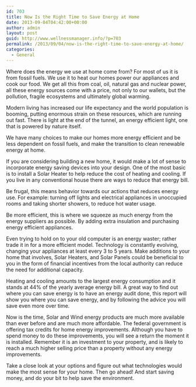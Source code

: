 ```yaml
---
id: 703
title: Now Is the Right Time to Save Energy at Home
date: 2013-09-04T04:42:00+00:00
author: admin
layout: post
guid: http://www.wellnessmanager.info/?p=703
permalink: /2013/09/04/now-is-the-right-time-to-save-energy-at-home/
categories:
  - General
---
```

Where does the energy we use at home come from? For most of us it is from fossil fuels. We use it to heat our homes power our appliances and cook our food. We get all this from coal, oil, natural gas and nuclear power, all these energy sources come with a price, not only to our wallets, but the pollution, fragile ecosystems and ultimately global warming.

Modern living has increased our life expectancy and the world population is booming, putting enormous strain on these resources, which are running out fast. There is light at the end of the tunnel, an energy efficient light, one that is powered by nature itself.

We have many choices to make our homes more energy efficient and be less dependent on fossil fuels, and make the transition to clean renewable energy at home.

If you are considering building a new home, it would make a lot of sense to incorporate energy saving devices into your design. One of the most basic is to install a Solar Heater to help reduce the cost of heating and cooling. If you live in any conventional house there are ways to reduce that energy bill.

Be frugal, this means behavior towards our actions that reduces energy use. For example: turning off lights and electrical appliances in unoccupied rooms and taking shorter showers, to reduce hot water usage.

Be more efficient, this is where we squeeze as much energy from the energy suppliers as possible. By adding extra insulation and purchasing energy efficient appliances.

Even trying to hold on to your old computer is an energy waster; rather trade it in for a more efficient model. Technology is constantly evolving, changing your appliances at least every 3 to 5 years. Make additions to your home that involves, Solar Heaters, and Solar Panels could be beneficial to you in the form of financial incentives from the local authority can reduce the need for additional capacity.

Heating and cooling amounts to the largest energy consumption and it stands at 44% of the yearly average energy bill. A great way to find out where you can save energy is to have an energy audit done, this report will show you where you can save energy, and by following the advice you will save even more over time.

Now is the time, Solar and Wind energy products are much more available than ever before and are much more affordable. The federal government is offering tax credits for home energy improvements. Although you have to spend money to do these improvements, you will see a return the moment it is installed. Remember it is an investment to your property, and is likely to reach a much higher selling price than a property without any energy improvements.

Take a close look at your options and figure out what technologies would make the most sense for your home. Then go ahead! And start saving money, and do your bit to help save the environment.